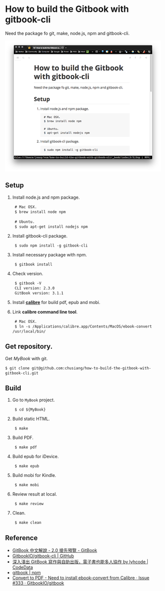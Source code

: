 # How to build the Gitbook with gitbook-cli

Need the package fo git, make, node.js, npm and gitbook-cli.

![My private GitBook](images/my-private-gitbook.png)

## Setup

1. Install node.js and npm package.

        # Mac OSX.
        $ brew install node npm

        # Ubuntu.
        $ sudo apt-get install nodejs npm

1. Install gitbook-cli package.

        $ sudo npm install -g gitbook-cli

1. Install necessary package with npm.

        $ gitbook install

1. Check version.

        $ gitbook -V
        CLI version: 2.3.0
        GitBook version: 3.1.1

1. Install **[calibre](http://calibre-ebook.com/about)** for build pdf, epub and mobi.

1. Link **calibre command line tool**.

        # Mac OSX.
        $ ln -s /Applications/calibre.app/Contents/MacOS/ebook-convert /usr/local/bin/

## Get repository.

Get *MyBook* with git.

    $ git clone git@github.com:chusiang/how-to-build-the-gitbook-with-gitbook-cli.git

## Build

1. Go to `MyBook` project.

        $ cd ${MyBook}

1. Build static HTML.

        $ make

1. Build PDF.

        $ make pdf

1. Build epub for iDevice.

        $ make epub

1. Build mobi for Kindle.

        $ make mobi

1. Review result at local.

        $ make review

1. Clean.

        $ make clean

## Reference

- [GitBook 中文解說 - 2.0 搶先預覽 - GitBook](https://www.gitbook.com/book/wastemobile/gitbook-chinese/details)
- [GitbookIO/gitbook-cli | GitHub](https://github.com/GitbookIO/gitbook-cli)
- [深入淺出 GitBook 寫作與自助出版，電子書也能多人協作 by lyhcode | CodeData](http://www.codedata.com.tw/social-coding/gitbook-self-publishing/)
- [gitbook | npm](https://www.npmjs.com/package/gitbook)
- [Convert to PDF - Need to install ebook-convert from Calibre · Issue #333 · GitbookIO/gitbook](https://github.com/GitbookIO/gitbook/issues/333)

